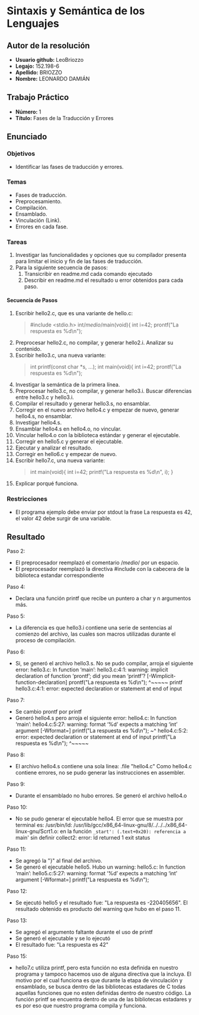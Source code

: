 # Sintaxis y Semántica de los Lenguajes

## Autor de la resolución

- **Usuario github:** LeoBriozzo
- **Legajo:** 152.198-6
- **Apellido:** BRIOZZO
- **Nombre:** LEONARDO DAMIÁN


## Trabajo Práctico

- **Número:** 1
- **Título:** Fases de la Traducción y Errores


## Enunciado

### Objetivos
- Identificar las fases de traducción y errores.

### Temas
- Fases de traducción.
- Preprocesamiento.
- Compilación.
- Ensamblado.
- Vinculación (Link).
- Errores en cada fase.

### Tareas
1. Investigar las funcionalidades y opciones que su compilador presenta para limitar el inicio y fin de las fases de traducción.
2. Para la siguiente secuencia de pasos:
	1. Transicribir en readme.md cada comando ejecutado
	2. Describir en readme.md el resultado u error obtenidos para cada paso.

#### Secuencia de Pasos
1. Escribir hello2.c, que es una variante de hello.c:
    > #include <stdio.h>
    > int/*medio*/main(void){
    > int i=42;
    > prontf("La respuesta es %d\n");
2. Preprocesar hello2.c, no compilar, y generar hello2.i. Analizar su contenido.
3. Escribir hello3.c, una nueva variante:
    > int printf(const char *s, ...);
    > int main(void){
    > int i=42;
    > prontf("La respuesta es %d\n");
4. Investigar la semántica de la primera línea.
5. Preprocesar hello3.c, no compilar, y generar hello3.i. Buscar diferencias entre hello3.c y hello3.i.
6. Compilar el resultado y generar hello3.s, no ensamblar.
7. Corregir en el nuevo archivo hello4.c y empezar de nuevo, generar hello4.s, no ensamblar.
8. Investigar hello4.s.
9. Ensamblar hello4.s en hello4.o, no vincular.
10. Vincular hello4.o con la biblioteca estándar y generar el ejecutable.
11. Corregir en hello5.c y generar el ejecutable.
12. Ejecutar y analizar el resultado.
13. Corregir en hello6.c y empezar de nuevo.
14. Escribir hello7.c, una nueva variante:
    > int main(void){
    > int i=42;
    > printf("La respuesta es %d\n", i);
    > }
15. Explicar porqué funciona.

### Restricciones
- El programa ejemplo debe enviar por stdout la frase La respuesta es 42, el valor 42 debe surgir de una variable.


## Resultado
Paso 2: 
- El preprocesador reemplazó el comentario /*medio*/ por un espacio.
- El preprocesador reemplazó la directiva #include con la cabecera de la biblioteca estandar correspondiente

Paso 4: 
- Declara una función printf que recibe un puntero a char y n argumentos más.

Paso 5:
- La diferencia es que hello3.i contiene una serie de sentencias al comienzo del archivo, las cuales son macros utilizadas durante el proceso de compilación.

Paso 6:
- Si, se generó el archivo hello3.s. No se pudo compilar, arroja el siguiente error:
hello3.c: In function ‘main’:
hello3.c:4:1: warning: implicit declaration of function ‘prontf’; did you mean ‘printf’? [-Wimplicit-function-declaration]
 prontf("La respuesta es %d\n");
 ^~~~~~
 printf
hello3.c:4:1: error: expected declaration or statement at end of input

Paso 7: 
- Se cambio prontf por printf
- Generó hello4.s pero arroja el siguiente error:
hello4.c: In function ‘main’:
hello4.c:5:27: warning: format ‘%d’ expects a matching ‘int’ argument [-Wformat=]
  printf("La respuesta es %d\n");
                          ~^
hello4.c:5:2: error: expected declaration or statement at end of input
  printf("La respuesta es %d\n");
  ^~~~~~

Paso 8:
- El archivo hello4.s contiene una sola linea:
	.file	"hello4.c"
Como hello4.c contiene errores, no se pudo generar las instrucciones en assembler.

Paso 9: 
- Durante el ensamblado no hubo errores. Se generó el archivo hello4.o

Paso 10:
- No se pudo generar el ejecutable hello4. El error que se muestra por terminal es:
/usr/bin/ld: /usr/lib/gcc/x86_64-linux-gnu/8/../../../x86_64-linux-gnu/Scrt1.o: en la función `_start':
(.text+0x20): referencia a `main' sin definir
collect2: error: ld returned 1 exit status

Paso 11:
- Se agregó la "}" al final del archivo. 
- Se generó el ejecutable hello5. Hubo un warning:
hello5.c: In function ‘main’:
hello5.c:5:27: warning: format ‘%d’ expects a matching ‘int’ argument [-Wformat=]
  printf("La respuesta es %d\n");

Paso 12:
- Se ejecutó hello5 y el resultado fue: "La respuesta es -220405656". El resultado obtenido es producto del warning que hubo en el paso 11. 

Paso 13:
- Se agregó el argumento faltante durante el uso de printf
- Se generó el ejecutable y se lo ejecutó
- El resultado fue: "La respuesta es 42"

Paso 15:
- hello7.c utiliza printf, pero esta función no esta definida en nuestro programa y tampoco hacemos uso de alguna directiva que la incluya. El motivo por el cual funciona es que durante la etapa de vinculación y ensamblado, se busca dentro de las bibliotecas estadares de C todas aquellas funciones que no esten definidas dentro de nuestro código. La función printf se encuentra dentro de una de las bibliotecas estadares y es por eso que nuestro programa compila y funciona.


